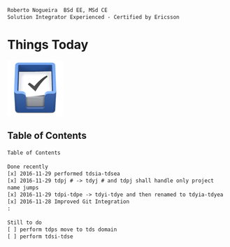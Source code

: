 ```
Roberto Nogueira  BSd EE, MSd CE
Solution Integrator Experienced - Certified by Ericsson
```

# Things Today

![ebook_cover](images/things.png)

## Table of Contents

```
Table of Contents

Done recently
[x] 2016-11-29 performed tdsia-tdsea 
[x] 2016-11-29 tdpj # -> tdyj # and tdpj shall handle only project name jumps
[x] 2016-11-29 tdpi-tdpe -> tdyi-tdye and then renamed to tdyia-tdyea 
[x] 2016-11-28 Improved Git Integration
:

Still to do
[ ] perform tdps move to tds domain
[ ] perform tdsi-tdse
```